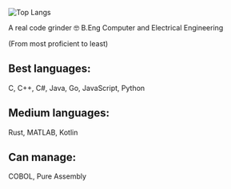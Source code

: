![Top Langs](https://github-readme-stats.vercel.app/api/top-langs/?username=shahmir-k&layout=compact&theme=dark)

A real code grinder 🤓 B.Eng Computer and Electrical Engineering



(From most proficient to least)

## Best languages:
C, C++, C#, Java, Go, JavaScript, Python

## Medium languages: 
Rust, MATLAB, Kotlin

## Can manage: 
COBOL, Pure Assembly
<!--
**shahmir-k/shahmir-k** is a ✨ _special_ ✨ repository because its `README.md` (this file) appears on your GitHub profile.

Here are some ideas to get you started:

- 🔭 I’m currently working on ...
- 🌱 I’m currently learning ...
- 👯 I’m looking to collaborate on ...
- 🤔 I’m looking for help with ...
- 💬 Ask me about ...
- 📫 How to reach me: ...
- 😄 Pronouns: ...
- ⚡ Fun fact: ...
-->
